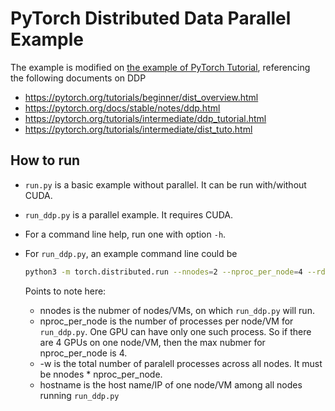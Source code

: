 # PyTorch Distributed Data Parallel Example

The example is modified on [the example of PyTorch Tutorial](https://pytorch.org/tutorials/beginner/basics/optimization_tutorial.html), referencing the following documents on DDP

* https://pytorch.org/tutorials/beginner/dist_overview.html
* https://pytorch.org/docs/stable/notes/ddp.html
* https://pytorch.org/tutorials/intermediate/ddp_tutorial.html
* https://pytorch.org/tutorials/intermediate/dist_tuto.html

## How to run

* `run.py` is a basic example without parallel. It can be run with/without CUDA.
* `run_ddp.py` is a parallel example. It requires CUDA.

* For a command line help, run one with option `-h`.
* For `run_ddp.py`, an example command line could be

  ```bash
  python3 -m torch.distributed.run --nnodes=2 --nproc_per_node=4 --rdzv_id=100 --rdzv_backend=c10d --rdzv_endpoint=hostname:29400 /path/to/run_ddp.py -w 8
  ```

  Points to note here:
    * nnodes is the nubmer of nodes/VMs, on which `run_ddp.py` will run.
    * nproc_per_node is the number of processes per node/VM for `run_ddp.py`. One GPU can have only one such process. So if there are 4 GPUs on one node/VM, then the max nubmer for nproc_per_node is 4.
    * -w is the total number of paralell processes across all nodes. It must be nnodes * nproc_per_node.
    * hostname is the host name/IP of one node/VM among all nodes running `run_ddp.py`